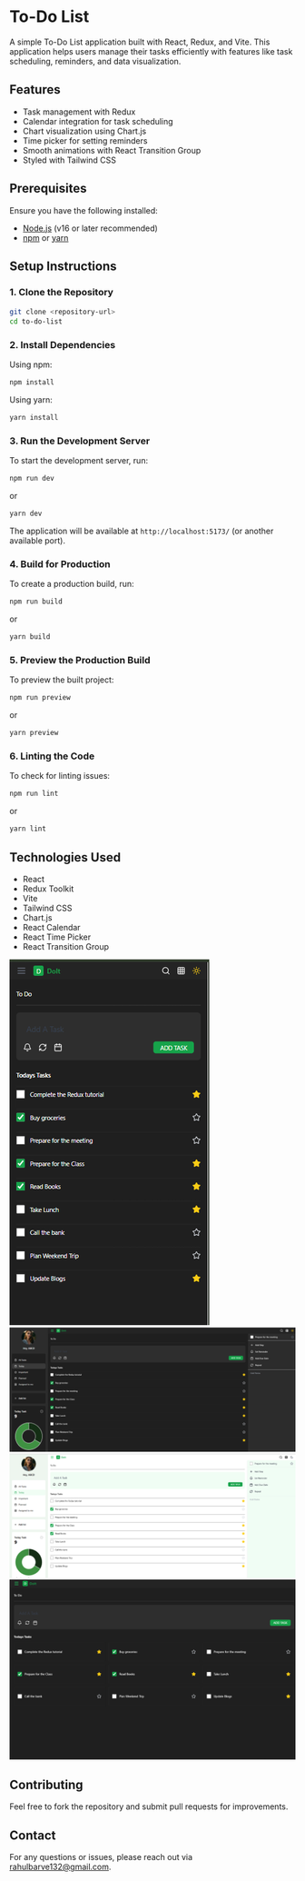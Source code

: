 # To-Do List

A simple To-Do List application built with React, Redux, and Vite. This application helps users manage their tasks efficiently with features like task scheduling, reminders, and data visualization.

## Features
- Task management with Redux
- Calendar integration for task scheduling
- Chart visualization using Chart.js
- Time picker for setting reminders
- Smooth animations with React Transition Group
- Styled with Tailwind CSS

## Prerequisites
Ensure you have the following installed:
- [Node.js](https://nodejs.org/) (v16 or later recommended)
- [npm](https://www.npmjs.com/) or [yarn](https://yarnpkg.com/)

## Setup Instructions

### 1. Clone the Repository
```sh
git clone <repository-url>
cd to-do-list
```

### 2. Install Dependencies
Using npm:
```sh
npm install
```
Using yarn:
```sh
yarn install
```

### 3. Run the Development Server
To start the development server, run:
```sh
npm run dev
```
or
```sh
yarn dev
```
The application will be available at `http://localhost:5173/` (or another available port).

### 4. Build for Production
To create a production build, run:
```sh
npm run build
```
or
```sh
yarn build
```

### 5. Preview the Production Build
To preview the built project:
```sh
npm run preview
```
or
```sh
yarn preview
```

### 6. Linting the Code
To check for linting issues:
```sh
npm run lint
```
or
```sh
yarn lint
```

## Technologies Used
- React
- Redux Toolkit
- Vite
- Tailwind CSS
- Chart.js
- React Calendar
- React Time Picker
- React Transition Group


![Task Manager Screenshot](src/assets/image.png)
![Task Manager Screenshot](src/assets/image1.png)
![Task Manager Screenshot](src/assets/image2.png)
![Task Manager Screenshot](src/assets/image3.png)




## Contributing
Feel free to fork the repository and submit pull requests for improvements.

## Contact
For any questions or issues, please reach out via rahulbarve132@gmail.com.

